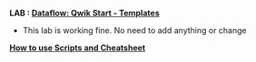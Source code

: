 **LAB : [Dataflow: Qwik Start - Templates](https://www.qwiklabs.com/focuses/1101?parent=catalog)**
 - This lab is working fine. No need to add anything or change

**[How to use Scripts and Cheatsheet](/HOW-TO.md)**